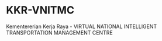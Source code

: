 # KKR-VNITMC
Kementererian Kerja Raya - VIRTUAL NATIONAL INTELLIGENT TRANSPORTATION MANAGEMENT CENTRE
